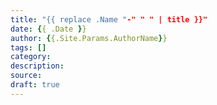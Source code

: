 ```yaml
---
title: "{{ replace .Name "-" " " | title }}"
date: {{ .Date }}
author: {{.Site.Params.AuthorName}}
tags: []
category: 
description: 
source: 
draft: true
---
```

